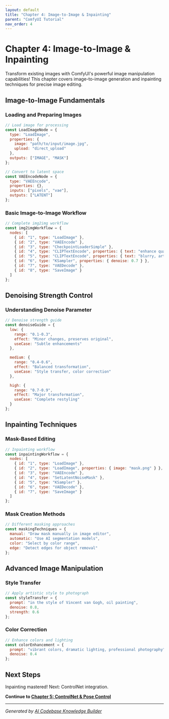 ```yaml
---
layout: default
title: "Chapter 4: Image-to-Image & Inpainting"
parent: "ComfyUI Tutorial"
nav_order: 4
---
```


# Chapter 4: Image-to-Image & Inpainting

Transform existing images with ComfyUI's powerful image manipulation capabilities! This chapter covers image-to-image generation and inpainting techniques for precise image editing.

## Image-to-Image Fundamentals

### Loading and Preparing Images

```javascript
// Load image for processing
const LoadImageNode = {
  type: "LoadImage",
  properties: {
    image: "path/to/input/image.jpg",
    upload: "direct_upload"
  },
  outputs: ["IMAGE", "MASK"]
};

// Convert to latent space
const VAEEncodeNode = {
  type: "VAEEncode",
  properties: {},
  inputs: ["pixels", "vae"],
  outputs: ["LATENT"]
};
```

### Basic Image-to-Image Workflow

```javascript
// Complete img2img workflow
const img2imgWorkflow = {
  nodes: [
    { id: "1", type: "LoadImage" },
    { id: "2", type: "VAEEncode" },
    { id: "3", type: "CheckpointLoaderSimple" },
    { id: "4", type: "CLIPTextEncode", properties: { text: "enhance quality, add details" } },
    { id: "5", type: "CLIPTextEncode", properties: { text: "blurry, artifacts" } },
    { id: "6", type: "KSampler", properties: { denoise: 0.7 } },
    { id: "7", type: "VAEDecode" },
    { id: "8", type: "SaveImage" }
  ]
};
```

## Denoising Strength Control

### Understanding Denoise Parameter

```javascript
// Denoise strength guide
const denoiseGuide = {
  low: {
    range: "0.1-0.3",
    effect: "Minor changes, preserves original",
    useCase: "Subtle enhancements"
  },

  medium: {
    range: "0.4-0.6",
    effect: "Balanced transformation",
    useCase: "Style transfer, color correction"
  },

  high: {
    range: "0.7-0.9",
    effect: "Major transformation",
    useCase: "Complete restyling"
  }
};
```

## Inpainting Techniques

### Mask-Based Editing

```javascript
// Inpainting workflow
const inpaintingWorkflow = {
  nodes: [
    { id: "1", type: "LoadImage" },
    { id: "2", type: "LoadImage", properties: { image: "mask.png" } },
    { id: "3", type: "VAEEncode" },
    { id: "4", type: "SetLatentNoiseMask" },
    { id: "5", type: "KSampler" },
    { id: "6", type: "VAEDecode" },
    { id: "7", type: "SaveImage" }
  ]
};
```

### Mask Creation Methods

```javascript
// Different masking approaches
const maskingTechniques = {
  manual: "Draw mask manually in image editor",
  automatic: "Use AI segmentation models",
  color: "Select by color range",
  edge: "Detect edges for object removal"
};
```

## Advanced Image Manipulation

### Style Transfer

```javascript
// Apply artistic style to photograph
const styleTransfer = {
  prompt: "in the style of Vincent van Gogh, oil painting",
  denoise: 0.8,
  strength: 0.6
};
```

### Color Correction

```javascript
// Enhance colors and lighting
const colorEnhancement = {
  prompt: "vibrant colors, dramatic lighting, professional photography",
  denoise: 0.4
};
```

## Next Steps

Inpainting mastered! Next: ControlNet integration.

**Continue to [Chapter 5: ControlNet & Pose Control](05-controlnet-integration.md)**

---

*Generated by [AI Codebase Knowledge Builder](https://github.com/The-Pocket/Tutorial-Codebase-Knowledge)*
